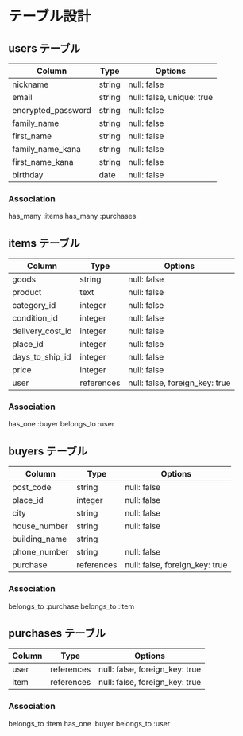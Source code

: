 # テーブル設計

## users テーブル

| Column             | Type   | Options                   |
| ------------------ | ------ | ------------------------- |
| nickname           | string | null: false               |
| email              | string | null: false, unique: true |
| encrypted_password | string | null: false               |
| family_name        | string | null: false               |
| first_name         | string | null: false               |
| family_name_kana   | string | null: false               |
| first_name_kana    | string | null: false               |
| birthday           | date   | null: false               |

### Association

  has_many :items
  has_many :purchases

## items テーブル

| Column           | Type       | Options                        |
| ---------------- | ---------- | ------------------------------ |
| goods            | string     | null: false                    |
| product          | text       | null: false                    |
| category_id      | integer    | null: false                    |
| condition_id     | integer    | null: false                    |
| delivery_cost_id | integer    | null: false                    |
| place_id         | integer    | null: false                    |
| days_to_ship_id  | integer    | null: false                    |
| price            | integer    | null: false                    |
| user             | references | null: false, foreign_key: true |

### Association

  has_one :buyer
  belongs_to :user

## buyers テーブル

| Column        | Type       | Options                        |
| ------------- | ---------- | ------------------------------ |
| post_code     | string     | null: false                    |
| place_id      | integer    | null: false                    |
| city          | string     | null: false                    |
| house_number  | string     | null: false                    |
| building_name | string     |                                |
| phone_number  | string     | null: false                    |
| purchase      | references | null: false, foreign_key: true |

### Association

  belongs_to :purchase
  belongs_to :item

## purchases テーブル

| Column          | Type       | Options                        |
| --------------- | ---------- | ------------------------------ |
| user            | references | null: false, foreign_key: true |
| item            | references | null: false, foreign_key: true |

### Association

  belongs_to :item
  has_one :buyer
  belongs_to :user